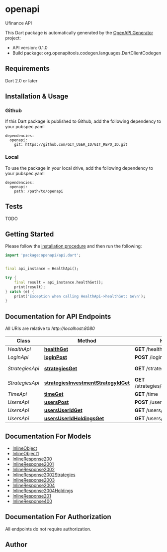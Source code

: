 # openapi
Ufinance API

This Dart package is automatically generated by the [OpenAPI Generator](https://openapi-generator.tech) project:

- API version: 0.1.0
- Build package: org.openapitools.codegen.languages.DartClientCodegen

## Requirements

Dart 2.0 or later

## Installation & Usage

### Github
If this Dart package is published to Github, add the following dependency to your pubspec.yaml
```
dependencies:
  openapi:
    git: https://github.com/GIT_USER_ID/GIT_REPO_ID.git
```

### Local
To use the package in your local drive, add the following dependency to your pubspec.yaml
```
dependencies:
  openapi:
    path: /path/to/openapi
```

## Tests

TODO

## Getting Started

Please follow the [installation procedure](#installation--usage) and then run the following:

```dart
import 'package:openapi/api.dart';


final api_instance = HealthApi();

try {
    final result = api_instance.healthGet();
    print(result);
} catch (e) {
    print('Exception when calling HealthApi->healthGet: $e\n');
}

```

## Documentation for API Endpoints

All URIs are relative to *http://localhost:8080*

Class | Method | HTTP request | Description
------------ | ------------- | ------------- | -------------
*HealthApi* | [**healthGet**](doc\/HealthApi.md#healthget) | **GET** /health | Healthcheck
*LoginApi* | [**loginPost**](doc\/LoginApi.md#loginpost) | **POST** /login | Login
*StrategiesApi* | [**strategiesGet**](doc\/StrategiesApi.md#strategiesget) | **GET** /strategies | Get strategies
*StrategiesApi* | [**strategiesInvestmentStrategyIdGet**](doc\/StrategiesApi.md#strategiesinvestmentstrategyidget) | **GET** /strategies/{investment_strategy_id} | Get strategy
*TimeApi* | [**timeGet**](doc\/TimeApi.md#timeget) | **GET** /time | Get time
*UsersApi* | [**usersPost**](doc\/UsersApi.md#userspost) | **POST** /users | Register
*UsersApi* | [**usersUserIdGet**](doc\/UsersApi.md#usersuseridget) | **GET** /users/{user_id} | Get user
*UsersApi* | [**usersUserIdHoldingsGet**](doc\/UsersApi.md#usersuseridholdingsget) | **GET** /users/{user_id}/holdings | Get user


## Documentation For Models

 - [InlineObject](doc\/InlineObject.md)
 - [InlineObject1](doc\/InlineObject1.md)
 - [InlineResponse200](doc\/InlineResponse200.md)
 - [InlineResponse2001](doc\/InlineResponse2001.md)
 - [InlineResponse2002](doc\/InlineResponse2002.md)
 - [InlineResponse2002Strategies](doc\/InlineResponse2002Strategies.md)
 - [InlineResponse2003](doc\/InlineResponse2003.md)
 - [InlineResponse2004](doc\/InlineResponse2004.md)
 - [InlineResponse2004Holdings](doc\/InlineResponse2004Holdings.md)
 - [InlineResponse201](doc\/InlineResponse201.md)
 - [InlineResponse400](doc\/InlineResponse400.md)


## Documentation For Authorization

 All endpoints do not require authorization.


## Author




